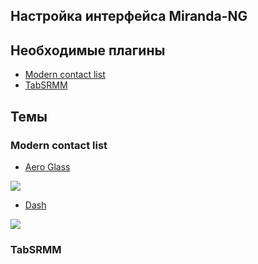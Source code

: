 Настройка интерфейса Miranda-NG
----

## Необходимые плагины
- [Modern contact list](http://wiki.miranda-ng.org/index.php?title=Plugin:Clist_modern/en)
- [TabSRMM](http://wiki.miranda-ng.org/index.php?title=Plugin:TabSRMM/en)

## Темы

### Modern contact list
- [Aero Glass](http://addons.miranda-ng.org/en/detail/4008)

![](http://addons.miranda-ng.org/upload/images/4008_93-1-1239130611-preview.jpg)

- [Dash](http://neiio.deviantart.com/art/Dash-Miranda-469232951?q=gallery%3Aneiio%2F52302022&qo=9)

![](http://fc04.deviantart.net/fs71/f/2014/200/2/a/dash___miranda_by_neiio-d7rdagn.png)

### TabSRMM